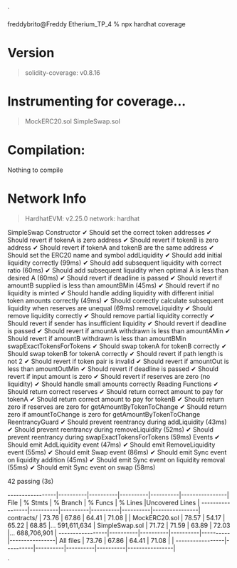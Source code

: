 `

freddybrito@Freddy Etherium_TP_4 % npx hardhat coverage

Version
=======
> solidity-coverage: v0.8.16

Instrumenting for coverage...
=============================

> MockERC20.sol
> SimpleSwap.sol

Compilation:
============

Nothing to compile

Network Info
============
> HardhatEVM: v2.25.0
> network:    hardhat



  SimpleSwap
    Constructor
      ✔ Should set the correct token addresses
      ✔ Should revert if tokenA is zero address
      ✔ Should revert if tokenB is zero address
      ✔ Should revert if tokenA and tokenB are the same address
      ✔ Should set the ERC20 name and symbol
    addLiquidity
      ✔ Should add initial liquidity correctly (99ms)
      ✔ Should add subsequent liquidity with correct ratio (60ms)
      ✔ Should add subsequent liquidity when optimal A is less than desired A (60ms)
      ✔ Should revert if deadline is passed
      ✔ Should revert if amountB supplied is less than amountBMin (45ms)
      ✔ Should revert if no liquidity is minted
      ✔ Should handle adding liquidity with different initial token amounts correctly (49ms)
      ✔ Should correctly calculate subsequent liquidity when reserves are unequal (69ms)
    removeLiquidity
      ✔ Should remove liquidity correctly
      ✔ Should remove partial liquidity correctly
      ✔ Should revert if sender has insufficient liquidity
      ✔ Should revert if deadline is passed
      ✔ Should revert if amountA withdrawn is less than amountAMin
      ✔ Should revert if amountB withdrawn is less than amountBMin
    swapExactTokensForTokens
      ✔ Should swap tokenA for tokenB correctly
      ✔ Should swap tokenB for tokenA correctly
      ✔ Should revert if path length is not 2
      ✔ Should revert if token pair is invalid
      ✔ Should revert if amountOut is less than amountOutMin
      ✔ Should revert if deadline is passed
      ✔ Should revert if input amount is zero
      ✔ Should revert if reserves are zero (no liquidity)
      ✔ Should handle small amounts correctly
    Reading Functions
      ✔ Should return correct reserves
      ✔ Should return correct amount to pay for tokenA
      ✔ Should return correct amount to pay for tokenB
      ✔ Should return zero if reserves are zero for getAmountByTokenToChange
      ✔ Should return zero if amountToChange is zero for getAmountByTokenToChange
    ReentrancyGuard
      ✔ Should prevent reentrancy during addLiquidity (43ms)
      ✔ Should prevent reentrancy during removeLiquidity (52ms)
      ✔ Should prevent reentrancy during swapExactTokensForTokens (59ms)
    Events
      ✔ Should emit AddLiquidity event (47ms)
      ✔ Should emit RemoveLiquidity event (55ms)
      ✔ Should emit Swap event (86ms)
      ✔ Should emit Sync event on liquidity addition (45ms)
      ✔ Should emit Sync event on liquidity removal (55ms)
      ✔ Should emit Sync event on swap (58ms)


  42 passing (3s)

-----------------|----------|----------|----------|----------|----------------|
File             |  % Stmts | % Branch |  % Funcs |  % Lines |Uncovered Lines |
-----------------|----------|----------|----------|----------|----------------|
 contracts/      |    73.76 |    67.86 |    64.41 |    71.08 |                |
  MockERC20.sol  |    78.57 |    54.17 |    65.22 |    68.85 |... 591,611,634 |
  SimpleSwap.sol |    71.72 |    71.59 |    63.89 |    72.03 |... 688,706,901 |
-----------------|----------|----------|----------|----------|----------------|
All files        |    73.76 |    67.86 |    64.41 |    71.08 |                |
-----------------|----------|----------|----------|----------|----------------|

`